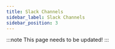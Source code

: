 ```yaml
---
title: Slack Channels
sidebar_label: Slack Channels
sidebar_position: 3
---
```


:::note
This page needs to be updated! 
:::
